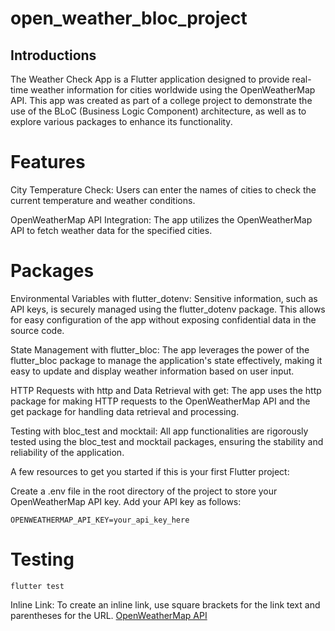 # open_weather_bloc_project


## Introductions

The Weather Check App is a Flutter application designed to provide real-time weather information for cities worldwide using the OpenWeatherMap API. This app was created as part of a college project to demonstrate the use of the BLoC (Business Logic Component) architecture, as well as to explore various packages to enhance its functionality.

# Features

City Temperature Check: Users can enter the names of cities to check the current temperature and weather conditions.

OpenWeatherMap API Integration: The app utilizes the OpenWeatherMap API to fetch weather data for the specified cities.

# Packages

Environmental Variables with flutter_dotenv: Sensitive information, such as API keys, is securely managed using the flutter_dotenv package. This allows for easy configuration of the app without exposing confidential data in the source code.

State Management with flutter_bloc: The app leverages the power of the flutter_bloc package to manage the application's state effectively, making it easy to update and display weather information based on user input.

HTTP Requests with http and Data Retrieval with get: The app uses the http package for making HTTP requests to the OpenWeatherMap API and the get package for handling data retrieval and processing.

Testing with bloc_test and mocktail: All app functionalities are rigorously tested using the bloc_test and mocktail packages, ensuring the stability and reliability of the application.

A few resources to get you started if this is your first Flutter project:

Create a .env file in the root directory of the project to store your OpenWeatherMap API key. Add your API key as follows:
    
    OPENWEATHERMAP_API_KEY=your_api_key_here

# Testing

    flutter test

Inline Link:
To create an inline link, use square brackets for the link text and parentheses for the URL.
[OpenWeatherMap API](https://www.openweathermap.org/)
